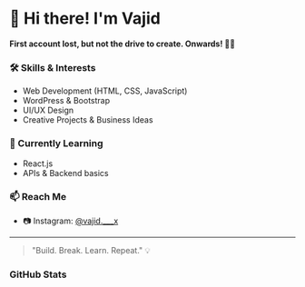 
# 👋 Hi there! I'm Vajid

**First account lost, but not the drive to create. Onwards! 🔧🚀**

### 🛠️ Skills & Interests
- Web Development (HTML, CSS, JavaScript)
- WordPress & Bootstrap
- UI/UX Design
- Creative Projects & Business Ideas

### 🌱 Currently Learning
- React.js
- APIs & Backend basics

### 📫 Reach Me
- 📷 Instagram: [@vajid.___x](https://www.instagram.com/vajid.___x/)

---

> "Build. Break. Learn. Repeat." 💡
### GitHub Stats
